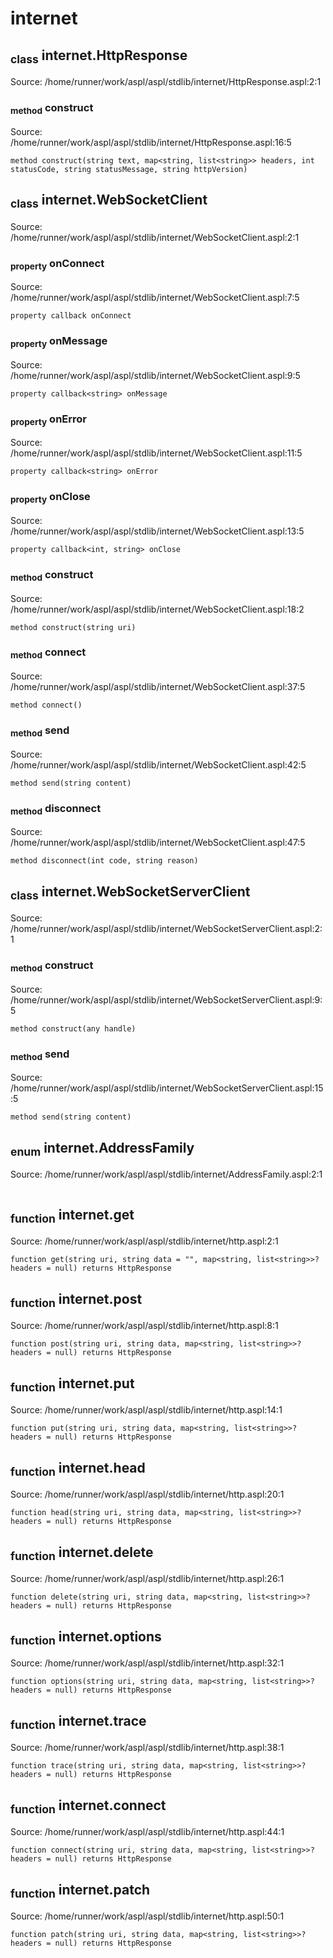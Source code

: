 # internet
## <sub>class</sub> internet.HttpResponse
Source: /home/runner/work/aspl/aspl/stdlib/internet/HttpResponse.aspl:2:1
### <sub>method</sub> construct
Source: /home/runner/work/aspl/aspl/stdlib/internet/HttpResponse.aspl:16:5
```aspl
method construct(string text, map<string, list<string>> headers, int statusCode, string statusMessage, string httpVersion)
```

## <sub>class</sub> internet.WebSocketClient
Source: /home/runner/work/aspl/aspl/stdlib/internet/WebSocketClient.aspl:2:1
### <sub>property</sub> onConnect
Source: /home/runner/work/aspl/aspl/stdlib/internet/WebSocketClient.aspl:7:5
```aspl
property callback onConnect
```
### <sub>property</sub> onMessage
Source: /home/runner/work/aspl/aspl/stdlib/internet/WebSocketClient.aspl:9:5
```aspl
property callback<string> onMessage
```
### <sub>property</sub> onError
Source: /home/runner/work/aspl/aspl/stdlib/internet/WebSocketClient.aspl:11:5
```aspl
property callback<string> onError
```
### <sub>property</sub> onClose
Source: /home/runner/work/aspl/aspl/stdlib/internet/WebSocketClient.aspl:13:5
```aspl
property callback<int, string> onClose
```
### <sub>method</sub> construct
Source: /home/runner/work/aspl/aspl/stdlib/internet/WebSocketClient.aspl:18:2
```aspl
method construct(string uri)
```
### <sub>method</sub> connect
Source: /home/runner/work/aspl/aspl/stdlib/internet/WebSocketClient.aspl:37:5
```aspl
method connect()
```
### <sub>method</sub> send
Source: /home/runner/work/aspl/aspl/stdlib/internet/WebSocketClient.aspl:42:5
```aspl
method send(string content)
```
### <sub>method</sub> disconnect
Source: /home/runner/work/aspl/aspl/stdlib/internet/WebSocketClient.aspl:47:5
```aspl
method disconnect(int code, string reason)
```

## <sub>class</sub> internet.WebSocketServerClient
Source: /home/runner/work/aspl/aspl/stdlib/internet/WebSocketServerClient.aspl:2:1
### <sub>method</sub> construct
Source: /home/runner/work/aspl/aspl/stdlib/internet/WebSocketServerClient.aspl:9:5
```aspl
method construct(any handle)
```
### <sub>method</sub> send
Source: /home/runner/work/aspl/aspl/stdlib/internet/WebSocketServerClient.aspl:15:5
```aspl
method send(string content)
```

## <sub>enum</sub> internet.AddressFamily
Source: /home/runner/work/aspl/aspl/stdlib/internet/AddressFamily.aspl:2:1
```aspl

```

## <sub>function</sub> internet.get
Source: /home/runner/work/aspl/aspl/stdlib/internet/http.aspl:2:1
```aspl
function get(string uri, string data = "", map<string, list<string>>? headers = null) returns HttpResponse
```

## <sub>function</sub> internet.post
Source: /home/runner/work/aspl/aspl/stdlib/internet/http.aspl:8:1
```aspl
function post(string uri, string data, map<string, list<string>>? headers = null) returns HttpResponse
```

## <sub>function</sub> internet.put
Source: /home/runner/work/aspl/aspl/stdlib/internet/http.aspl:14:1
```aspl
function put(string uri, string data, map<string, list<string>>? headers = null) returns HttpResponse
```

## <sub>function</sub> internet.head
Source: /home/runner/work/aspl/aspl/stdlib/internet/http.aspl:20:1
```aspl
function head(string uri, string data, map<string, list<string>>? headers = null) returns HttpResponse
```

## <sub>function</sub> internet.delete
Source: /home/runner/work/aspl/aspl/stdlib/internet/http.aspl:26:1
```aspl
function delete(string uri, string data, map<string, list<string>>? headers = null) returns HttpResponse
```

## <sub>function</sub> internet.options
Source: /home/runner/work/aspl/aspl/stdlib/internet/http.aspl:32:1
```aspl
function options(string uri, string data, map<string, list<string>>? headers = null) returns HttpResponse
```

## <sub>function</sub> internet.trace
Source: /home/runner/work/aspl/aspl/stdlib/internet/http.aspl:38:1
```aspl
function trace(string uri, string data, map<string, list<string>>? headers = null) returns HttpResponse
```

## <sub>function</sub> internet.connect
Source: /home/runner/work/aspl/aspl/stdlib/internet/http.aspl:44:1
```aspl
function connect(string uri, string data, map<string, list<string>>? headers = null) returns HttpResponse
```

## <sub>function</sub> internet.patch
Source: /home/runner/work/aspl/aspl/stdlib/internet/http.aspl:50:1
```aspl
function patch(string uri, string data, map<string, list<string>>? headers = null) returns HttpResponse
```